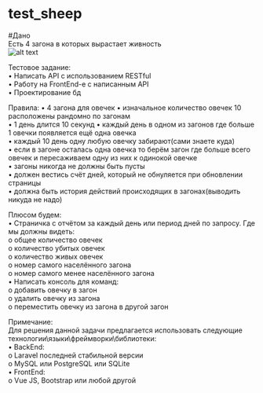 # test_sheep
#Дано <br>
Есть 4 загона в которых вырастает живность  <br>
![alt text](https://github.com/[enderoasis]/[test_sheep]/blob/[master]/imgt.JPG?raw=true)

Тестовое задание:<br>
•	Написать API с использованием RESTful<br>
•	Работу на FrontEnd-e с написанным API<br>
•	Проектирование бд<br>

Правила:
•	4 загона для овечек
•	изначальное количество овечек 10 расположены рандомно по загонам <br>
•	1 день длится 10 секунд
•	каждый день в одном из загонов где больше 1 овечки появляется ещё одна овечка<br>
•	каждый 10 день одну любую овечку забирают(сами знаете куда)<br>
•	если в загоне осталась одна овечка то берём загон где больше всего овечек и пересаживаем одну из них к одинокой овечке<br>
•	загоны никогда не должны быть пусты<br>
•	должен вестись счёт дней, который не обнуляется при обновлении страницы<br>
•	должна быть история действий происходящих в загонах(выводить никуда не надо)<br>

Плюсом будем:<br>
•	Страничка с отчётом за каждый день или период дней по запросу. Где мы должны видеть:<br>
o	общее количество овечек <br>
o	количество убитых овечек <br>
o	количество живых овечек<br>
o	номер самого населённого загона<br>
o	номер самого менее населённого загона<br>
•	Написать консоль для команд:<br>
o	добавить овечку в загон<br>
o	удалить овечку из загона<br>
o	переместить овечку из загона в другой загон<br>

Примечание:<br>
Для решения данной задачи предлагается использовать следующие технологии\языки\фреймворки\библиотеки:<br>
•	BackEnd:<br>
o	Laravel последней стабильной версии<br>
o	MySQL или PostgreSQL или SQLite<br>
•	FrontEnd:<br>
o	Vue JS, Bootstrap или любой другой<br>
